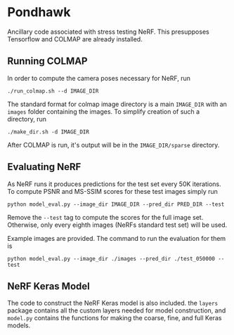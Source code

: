# Pondhawk

Ancillary code associated with stress testing NeRF. This presupposes Tensorflow and COLMAP are already installed.

## Running COLMAP

In order to compute the camera poses necessary for NeRF, run 

```./run_colmap.sh --d IMAGE_DIR```

The standard format for colmap image directory is a main ```IMAGE_DIR``` with an ```images``` folder containing the images. To simplify creation of such a
directory, run 

```./make_dir.sh -d IMAGE_DIR```

After COLMAP is run, it's output will be in the ```IMAGE_DIR/sparse``` directory.

## Evaluating NeRF

As NeRF runs it produces predictions for the test set every 50K iterations. To compute PSNR and MS-SSIM scores for these test images simply run

```python model_eval.py --image_dir IMAGE_DIR --pred_dir PRED_DIR --test```

Remove the ```--test``` tag to compute the scores for the full image set. Otherwise, only every eighth images (NeRFs standard test set) will be used.

Example images are provided. The command to run the evaluation for them is

```python model_eval.py --image_dir ./images --pred_dir ./test_050000 --test```


## NeRF Keras Model

The code to construct the NeRF Keras model is also included. the ```layers``` package contains all the custom layers needed for model construction, and
```model.py``` contains the functions for making the coarse, fine, and full Keras models.
